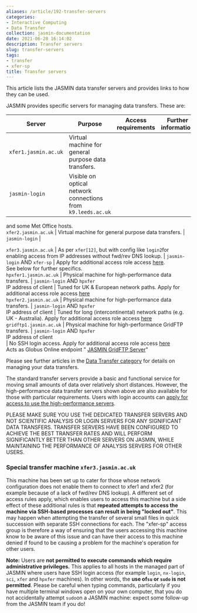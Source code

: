 ```yaml
---
aliases: /article/192-transfer-servers
categories:
- Interactive Computing
- Data Transfer
collection: jasmin-documentation
date: 2021-06-28 16:14:02
description: Transfer servers
slug: transfer-servers
tags:
- transfer
- xfer-sp
title: Transfer servers
---
```


This article lists the JASMIN data transfer servers and provides links to how
they can be used.

JASMIN provides specific servers for managing data transfers. These are:

Server  |  Purpose  |  Access requirements  |  Further information  
---|---|---|---  
`xfer1.jasmin.ac.uk` |  Virtual machine for general purpose data transfers.  |
`jasmin-login` |  Visible on optical network connections from `k9.leeds.ac.uk`
and some Met Office hosts.  
`xfer2.jasmin.ac.uk` |  Virtual machine for general purpose data transfers.  |
`jasmin-login` |  
  
`xfer3.jasmin.ac.uk` |  As per `xfer[12]`, but with config like `login2`for
enabling access from IP addresses without fwd/rev DNS lookup.  |  `jasmin-
login` AND `xfer-sp` |  Apply for additional access role access
[here](https://accounts.jasmin.ac.uk/services/additional_services/xfer-sp).  
See below for further specifics.  
`hpxfer1.jasmin.ac.uk` |  Physical machine for high-performance data
transfers.  |  `jasmin-login` AND `hpxfer`  
IP address of client  |  Tuned for UK & European network paths. Apply for
additional access role access
[here](https://accounts.jasmin.ac.uk/services/additional_services/hpxfer)  
`hpxfer2.jasmin.ac.uk` |  Physical machine for high-performance data
transfers.  |  `jasmin-login` AND `hpxfer`  
IP address of client  |  Tuned for long (intercontinental) network paths (e.g.
UK - Australia). Apply for additional access role access
[here](https://accounts.jasmin.ac.uk/services/additional_services/hpxfer)  
`gridftp1.jasmin.ac.uk` |  Physical machine for high-performance GridFTP
transfers.  |  `jasmin-login` AND `hpxfer`  
IP address of client  
|  No SSH login access. Apply for additional access role access
[here](https://accounts.jasmin.ac.uk/services/additional_services/hpxfer)  
Acts as Globus Online endpoint " [JASMIN GridFTP
Server](https://www.globus.org/app/endpoints/4cc8c764-0bc1-11e6-a740-22000bf2d559/overview)"  
  
Please see further articles in the [Data Transfer category](data-transfer) for
details on managing your data transfers.

The standard transfer servers provide a basic and functional service for
moving small amounts of data over relatively short distances. However, the
high-performance data transfer servers shown above are also available for
those with particular requirements. Users with login accounts can [apply for
access to use the high-performance servers](data-transfer-hpxfer).

PLEASE MAKE SURE YOU USE THE DEDICATED TRANSFER SERVERS AND NOT SCIENTIFIC
ANALYSIS OR LOGIN SERVERS FOR ANY SIGNIFICANT DATA TRANSFERS. TRANSFER SERVERS
HAVE BEEN CONFIGURED TO ACHIEVE THE BEST TRANSFER RATES AND WILL PERFORM
SIGNIFICANTLY BETTER THAN OTHER SERVERS ON JASMIN, WHILE MAINTAINING THE
PERFORMANCE OF ANALYSIS SERVERS FOR OTHER USERS.

### Special transfer machine `xfer3.jasmin.ac.uk`

This machine has been set up to cater for those whose network configuration
does not enable them to connect to xfer1 and xfer2 (for example because of a
lack of fwd/rev DNS lookup). A different set of access rules apply, which
enables users to access this machine but a side effect of these additional
rules is that **repeated attempts to access the machine via SSH-based
processes can result in being "locked out"**. This may happen when attempting
the transfer of several small files in quick succession with separate SSH
connections for each. The "xfer-sp" access group is therefore a way of
ensuring that the users accessing this machine know to be aware of this issue
and can have their access to this machine denied if found to be causing a
problem for the machine's operation for other users.

**Note:** Users are **not permitted to execute commands which require
administrative privileges.** This applies to all hosts in the managed part of
JASMIN where users have SSH login access (for example `login`, `nx-login`,
`sci`, `xfer` and `hpxfer` machines). In other words, the **use of`su` or
`sudo` is not permitted**. Please be careful when typing commands,
particularly if you have multiple terminal windows open on your own computer,
that you do not accidentally attempt `sudo`on a JASMIN machine: expect some
follow-up from the JASMIN team if you do!


